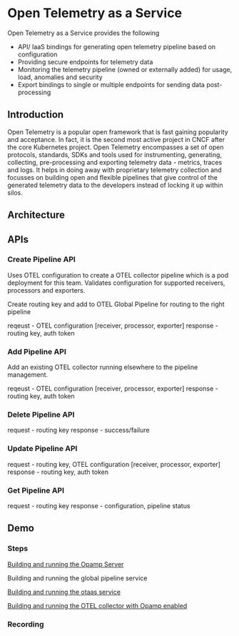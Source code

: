 # Open Telemetry as a Service

Open Telemetry as a Service provides the following

- API/ IaaS bindings for generating open telemetry pipeline based on configuration
- Providing secure endpoints for telemetry data
- Monitoring the telemetry pipeline (owned or externally added) for usage, load, anomalies and security
- Export bindings to single or multiple endpoints for sending data post-processing

## Introduction

Open Telemetry is a popular open framework that is fast gaining popularity and acceptance. In fact, it is the second most active project in CNCF after the core Kubernetes project. Open Telemetry encompasses a set of open protocols, standards, SDKs and tools used for instrumenting, generating, collecting, pre-processing and exporting telemetry data - metrics, traces and logs. It helps in doing away with proprietary telemetry collection and focusses on building open and flexible pipelines that give control of the generated telemetry data to the developers instead of locking it up within silos.

## Architecture


## APIs

### Create Pipeline API
Uses OTEL configuration to create a OTEL collector pipeline which is a pod deployment for this team. Validates configuration for supported receivers, processors and exporters.

Create routing key and add to OTEL Global Pipeline for routing to the right pipeline

reqeust -  OTEL configuration [receiver, processor, exporter]
response - routing key, auth token

### Add Pipeline API
Add an existing OTEL collector running elsewhere to the pipeline management. 

reqeust -  OTEL configuration [receiver, processor, exporter]
response - routing key, auth token


### Delete Pipeline API

request - routing key
response - success/failure

### Update Pipeline API

request - routing key, OTEL configuration [receiver, processor, exporter]
response - routing key, auth token

### Get Pipeline API
request - routing key
response - configuration, pipeline status

## Demo

### Steps

[Building and running the Opamp Server](helm/opamp/README.md)

Building and running the global pipeline service

[Building and running the otaas service](helm/otaas/README.md)

[Building and running the OTEL collector with Opamp enabled](helm/test-collector/README.md)


### Recording

